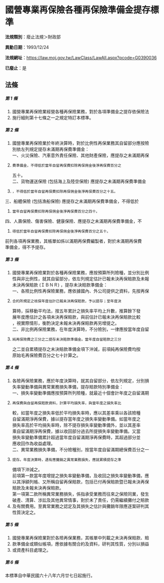 # 國營專業再保險各種再保險準備金提存標準

**法規類別**：廢止法規＞財政部

**異動日期**：1993/12/24  

**法規網址**：https://law.moj.gov.tw/LawClass/LawAll.aspx?pcode=G0390036

**已廢止**：是



## 法條
##### 第 1 條
1. 國營專業再保險業經營各種再保險業務，對於各項準備金之提存依保險法
1. 施行細則第十七條之一之規定特訂本標準。

##### 第 2 條
1. 國營專業再保險業於年終決算時，對於比例性再保業務其自留部分應按險  
別依左列規定提存未滿期再保費準備金：  
一、火災保險、汽車意外責任保險、其他財產保險，應提存之未滿期再保
1.     費準備金，不得低於當年自留再保費扣除再保佣金後淨再保費百分之  
    五十。  
二、貨物運送保險 (包括海上及陸空保險) 應提存之未滿期再保費準備金
1.     ，不得低於當年自留再保費扣除再保佣金後淨再保費百分之十五。  
三、船體保險 (包括漁船保險) 應提存之未滿期再保費準備金，不得低於
1.     當年自留再保費扣除再保佣金後淨再保費百分之四十。  
四、人壽保險、傷害保險、健康保險、應提存之未滿期再保費準備金，不
1.     得低於當年自留再保費扣除再保佣金後淨再保費百分之五十。  
前列各項再保業務，其帳單如係以滿期再保費編製者，對於未滿期再保費  
準備金，得不予提存。

##### 第 3 條
1. 國營專業再保險業對於各種再保險業務，應按預算所列險種，並分別比例  
性與非比例性，就其自留部分，依左列規定估計已報未決再保賠款及未報  
未決再保賠款 (ＩＢＮＲ) ，提存未決賠款準備金：  
一、各險比例性再保險業務，應依據國內、外公司提供之資料，先按再保
1.     合約所規定之核保年度估計已報未決再保賠款，予以提存；至年度決  
    算時，採移動平均法，按五年累計之損失率平均上升數，推算餘下發  
    展年度應估計之各項未決再保賠款，與前估計已報未決再保賠款比較  
    ，視實際情形，衡酌決定未報未決再保賠款再另增提之。  
二、非比例再保險業務，在年度決算時，不分險別，一律應按當年度自留
1.     純再保險費之三分之二提存未決賠款準備金。當年度自留賠款之三分  
    之二並自累積提存之未決賠款準備金項下沖減，前項純再保險費均按  
    原始毛再保險費百分之七十計算之。

##### 第 4 條
1. 各險再保險業務，應於年度決算時，就其自留部分，依左列規定，分別損  
失率變動準備與異常業務損失準備，提存賠款特別準備金：  
一、損失率變動準備應按預算所列險種，就最近十個會計年度之自留滿期
1.     再保費與自留再保賠款資料，計算平均損失率，與當年度之損失率比  
    較，如當年度之損失率低於平均損失率時，應以其差率乘以各該險種  
    自留滿期淨再保費，據以提存當年度之損失率變動準備。如當年度之  
    損失率高於平均捐失率時，除不提存損失率變動準備外，並以其差率  
    乘自留滿期淨再保費，據以收回部分過去所提損失率變動準備。又當  
    損失率變動準備累計超過當年度自留滿期淨再保費時，其超過部分並  
    應收回作為收益處理。  
二、異常業務損失準備，不分險種別，按當年度自留滿期總保費百分之一
1.     提存。年度決算時，遇有應攤銷之異常業務損失，應就累積提存之準  
    備項下沖減之。  
前項第一款當年度增提之損失率變動準備，及收回之損失率變動準備，應  
以其淨額列帳、又所稱自留再保賠款，包括已付再保賠款暨已報未決再保  
賠款及未報未決再保賠款。  
第一項第二款所稱異常業務損失，係指承受業務而往來之保險同業，發生  
破產、清算、涉訟及其他異常情事，對於未了責任，仍需繼續攤付之賠款
1. 及有關費用。至異常業務之認定及其損失之估計與攤銷年限應逐案研判其  
性質決定之。

##### 第 5 條
1. 國營專業再保險業對於各險再保業務，其帳單中列載之未決再保賠款、賠
1. 款準備金或類似帳項，應依據有關合約及資料，研判其性質，分別以損益
1. 或資產科目處理之。

##### 第 6 條
本標準自中華民國六十八年六月廿七日起施行。


